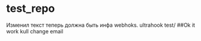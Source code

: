 # test_repo
Изменил текст теперь должна быть инфа webhoks.
ultrahook test/
##Ok it work
kull
change email 
